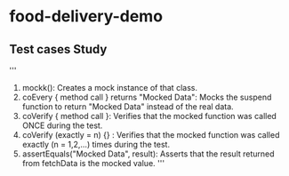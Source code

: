 # food-delivery-demo

## Test cases Study
'''
1. mockk<ClassNam>(): Creates a mock instance of that class.
2. coEvery { method call } returns "Mocked Data": Mocks the suspend function to return "Mocked Data" instead of the real data.
3. coVerify { method call }: Verifies that the mocked function was called ONCE during the test.
4. coVerify (exactly = n) {} : Verifies that the mocked function was called exactly (n = 1,2,...) times during the test.
5. assertEquals("Mocked Data", result): Asserts that the result returned from fetchData is the mocked value.
'''